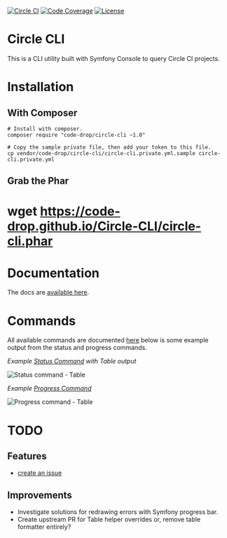 [![Circle CI](https://circleci.com/gh/code-drop/Circle-CLI.svg?style=svg)](https://circleci.com/gh/code-drop/Circle-CLI)
[![Code Coverage](https://scrutinizer-ci.com/g/code-drop/Circle-CLI/badges/coverage.png?b=master)](https://scrutinizer-ci.com/g/code-drop/Circle-CLI/?branch=master)
[![License](https://poser.pugx.org/code-drop/circle-cli/license.svg)](https://packagist.org/packages/code-drop/circle-cli)

# Circle CLI

This is a CLI utility built with Symfony Console to query Circle CI projects.

# Installation

## With Composer

    # Install with composer.
    composer require "code-drop/circle-cli ~1.0"

    # Copy the sample private file, then add your token to this file.
    cp vendor/code-drop/circle-cli/circle-cli.private.yml.sample circle-cli.private.yml

## Grab the Phar

  # wget https://code-drop.github.io/Circle-CLI/circle-cli.phar

# Documentation

The docs are [available here](http://code-drop.github.io/Circle-CLI/index.html).

# Commands

All available commands are documented [here](http://code-drop.github.io/Circle-CLI/Circle/Command.html) below
is some example output from the status and progress commands.

*Example [Status Command](http://code-drop.github.io/Circle-CLI/Circle/Command/StatusCommand.html) with Table output*

![Status command - Table](https://raw.githubusercontent.com/code-drop/Circle-CLI/master/assets/status.jpg)

*Example [Progress Command](http://code-drop.github.io/Circle-CLI/Circle/Command/ProgressCommand.html)*

![Progress command - Table](https://raw.githubusercontent.com/code-drop/Circle-CLI/master/assets/progress-table.jpg)


# TODO

## Features

* [create an issue](https://github.com/code-drop/Circle-CLI/issues)

## Improvements

* Investigate solutions for redrawing errors with Symfony progress bar.
* Create upstream PR for Table helper overrides or, remove table formatter entirely?
